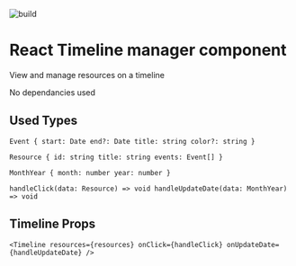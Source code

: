 ![build](https://github.com/jurisbandenieks/timeline/actions/workflows/workflows/badge.svg)

# React Timeline manager component

View and manage resources on a timeline

No dependancies used

## Used Types

`Event {
  start: Date
  end?: Date
  title: string
  color?: string
}`

`Resource {
  id: string
  title: string
  events: Event[]
}`

`MonthYear {
  month: number
  year: number
}`

`handleClick(data: Resource) => void
handleUpdateDate(data: MonthYear) => void`

## Timeline Props

`<Timeline
  resources={resources}
  onClick={handleClick}
  onUpdateDate={handleUpdateDate}
/>`